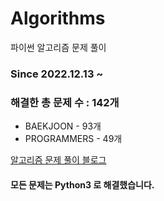 # Algorithms
파이썬 알고리즘 문제 풀이
### Since 2022.12.13 ~
### 해결한 총 문제 수 : 142개
- BAEKJOON - 93개
- PROGRAMMERS - 49개

[알고리즘 문제 풀이 블로그](https://monzheld.tistory.com/category/%E2%8C%A8%EF%B8%8F%20Algorithms)
#### 모든 문제는 Python3 로 해결했습니다.
